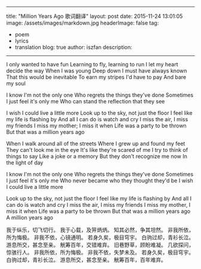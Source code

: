 
---
title: "Million Years Ago 歌词翻译"
layout: post
date: 2015-11-24 13:01:05
image: /assets/images/markdown.jpg
headerImage: false
tag:
- poem
- lyrics
- translation
blog: true
author: iszfan
description: 
---

I only wanted to have fun
Learning to fly, learning to run
I let my heart decide the way
When I was young
Deep down I must have always known
That this would be inevitable
To earn my stripes I'd have to pay
And bare my soul

I know I'm not the only one
Who regrets the things they've done
Sometimes I just feel it's only me
Who can stand the reflection that they see

I wish I could live a little more
Look up to the sky, not just the floor
I feel like my life is flashing by
And all I can do is watch and cry
I miss the air, I miss my friends
I miss my mother; I miss it when
Life was a party to be thrown
But that was a million years ago

When I walk around all of the streets
Where I grew up and found my feet
They can't look me in the eye
It's like they're scared of me
I try to think of things to say
Like a joke or a memory
But they don't recognize me now
In the light of day

I know I'm not the only one
Who regrets the things they've done
Sometimes I just feel it's only me
Who never became who they thought they'd be
I wish I could live a little more

Look up to the sky, not just the floor
I feel like my life is flashing by
And all I can do is watch and cry
I miss the air, I miss my friends
I miss my mother, I miss it when
Life was a party to be thrown
But that was a million years ago
A million years ago

我于纵乐，切飞切行。
我于心载，及笄炳炳。
知其必然，争其坦然。
非我所依，所为悔极。
非我不依，心镜通明。
若身久矣，极目穹宇。
白驹过却，青衫长泣。
游息所交，甚念至亲。
觥筹百年，交错难弃。
旧巷野草，顾盼难凝。
几欲探问，惊骇行人。
非我所依，所为悔极。
非我不依，失梦未及。
若身久矣，极目穹宇。
白驹过却，青衫长泣。
游息所交，甚念至亲。
觥筹百年，百年难弃。
